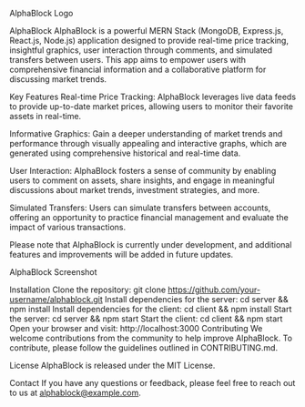 AlphaBlock Logo

AlphaBlock
AlphaBlock is a powerful MERN Stack (MongoDB, Express.js, React.js, Node.js) application designed to provide real-time price tracking, insightful graphics, user interaction through comments, and simulated transfers between users. This app aims to empower users with comprehensive financial information and a collaborative platform for discussing market trends.

Key Features
Real-time Price Tracking: AlphaBlock leverages live data feeds to provide up-to-date market prices, allowing users to monitor their favorite assets in real-time.

Informative Graphics: Gain a deeper understanding of market trends and performance through visually appealing and interactive graphs, which are generated using comprehensive historical and real-time data.

User Interaction: AlphaBlock fosters a sense of community by enabling users to comment on assets, share insights, and engage in meaningful discussions about market trends, investment strategies, and more.

Simulated Transfers: Users can simulate transfers between accounts, offering an opportunity to practice financial management and evaluate the impact of various transactions.

Please note that AlphaBlock is currently under development, and additional features and improvements will be added in future updates.

AlphaBlock Screenshot

Installation
Clone the repository: git clone https://github.com/your-username/alphablock.git
Install dependencies for the server: cd server && npm install
Install dependencies for the client: cd client && npm install
Start the server: cd server && npm start
Start the client: cd client && npm start
Open your browser and visit: http://localhost:3000
Contributing
We welcome contributions from the community to help improve AlphaBlock. To contribute, please follow the guidelines outlined in CONTRIBUTING.md.

License
AlphaBlock is released under the MIT License.

Contact
If you have any questions or feedback, please feel free to reach out to us at alphablock@example.com.

